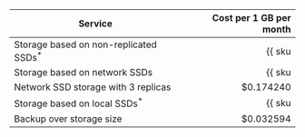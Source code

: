 | Service | Cost per 1 GB per month |
|---------------------------------------------------------|----------------------------------------------------------:|
| Storage based on non-replicated SSDs<sup>*</sup> | {{ sku|USD|mdb.cluster.network-ssd-nonreplicated.redis|month|string }} |
| Storage based on network SSDs | {{ sku|USD|mdb.cluster.network-nvme.redis|month|string }} |
| Network SSD storage with 3 replicas | $0.174240 |
| Storage based on local SSDs<sup>*</sup> | {{ sku|USD|mdb.cluster.local-nvme.redis|month|string }} |
| Backup over storage size | $0.032594 |